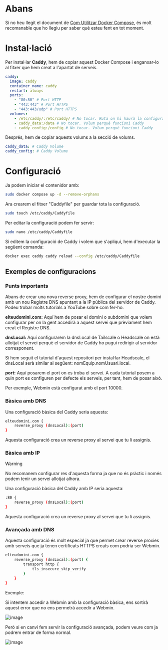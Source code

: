 # Abans

Si no heu llegit el document de [Com Utilitzar Docker Compose](https://github.com/Otorexer/SerLliure/tree/main/Tutorials/ComUtilitzarDockerCompose), és molt recomanable que ho llegiu per saber què esteu fent en tot moment.

# Instal·lació

Per instal·lar **Caddy**, hem de copiar aquest Docker Compose i enganxar-lo al fitxer que hem creat a l'apartat de serveis.

```yaml
caddy:
  image: caddy
  container_name: caddy
  restart: always
  ports:
    - "80:80" # Port HTTP
    - "443:443" # Port HTTPS
    - "443:443/udp" # Port HTTPS
  volumes:
    - /etc/caddy/:/etc/caddy/ # No tocar. Ruta on hi haurà la configuració de Caddy
    - caddy_data:/data # No tocar. Volum perquè funcioni Caddy
    - caddy_config:/config # No tocar. Volum perquè funcioni Caddy
```

Després, hem de copiar aquests volums a la secció de volums.

```yaml
caddy_data: # Caddy Volume
caddy_config: # Caddy Volume
```

# Configuració

Ja podem iniciar el contenidor amb:

```bash
sudo docker compose up -d --remove-orphans
```

Ara crearem el fitxer "Caddyfile" per guardar tota la configuració.

```bash
sudo touch /etc/caddy/Caddyfile
```

Per editar la configuració podem fer servir:

```bash
sudo nano /etc/caddy/Caddyfile
```

Si editem la configuració de Caddy i volem que s'apliqui, hem d'executar la següent comanda:

```bash
docker exec caddy caddy reload --config /etc/caddy/Caddyfile
```

## Exemples de configuracions

### Punts importants

Abans de crear una nova reverse proxy, hem de configurar el nostre domini amb un nou Registre DNS apuntant a la IP pública del servidor de Caddy. Podeu trobar molts tutorials a YouTube sobre com fer-ho.

**elteudomini.com:** Aquí hem de posar el domini o subdomini que volem configurar per on la gent accedirà a aquest servei que prèviament hem creat el Registre DNS.

**dnsLocal:** Aquí configurarem la dnsLocal de Tailscale o Headscale on està allotjat el servei perquè el servidor de Caddy ho pugui redirigir al servidor corresponent.

Si hem seguit el tutorial d'aquest repositori per instal·lar Headscale, el dnsLocal serà similar al següent: nomEquip.nomUsuari.local.

**port:** Aquí posarem el port on es troba el servei. A cada tutorial posem a quin port es configuren per defecte els serveis, per tant, hem de posar això.

Per exemple, Webmin està configurat amb el port 10000.

### Bàsica amb DNS

Una configuració bàsica del Caddy seria aquesta:

```bash
elteudomini.com {
    reverse_proxy (dnsLocal):(port)
}
```

Aquesta configuració crea un reverse proxy al servei que tu li assignis.

### Bàsica amb IP

> [!WARNING]
> No recomanem configurar res d'aquesta forma ja que no és pràctic i només podem tenir un servei allotjat alhora.

Una configuració bàsica del Caddy amb IP seria aquesta:

```bash
:80 {
    reverse_proxy (dnsLocal):(port)
}
```

Aquesta configuració crea un reverse proxy al servei que tu li assignis.

### Avançada amb DNS

Aquesta configuració és molt especial ja que permet crear reverse proxies amb serveis que ja tenen certificats HTTPS creats com podria ser Webmin.

```bash
elteudomini.com {
    reverse_proxy (dnsLocal):(port) {
        transport http {
            tls_insecure_skip_verify
        }
    }
}
```

Exemple:

Si intentem accedir a Webmin amb la configuració bàsica, ens sortirà aquest error que no ens permetrà accedir a Webmin.

![image](https://github.com/Otorexer/SerLliure/assets/118485801/e531fa58-50f9-44a6-8859-affb239612c3)

Però si en canvi fem servir la configuració avançada, podem veure com ja podrem entrar de forma normal.

![image](https://github.com/Otorexer/SerLliure/assets/118485801/3bca2670-6f7a-41c4-8d65-af33f97cfd79)
